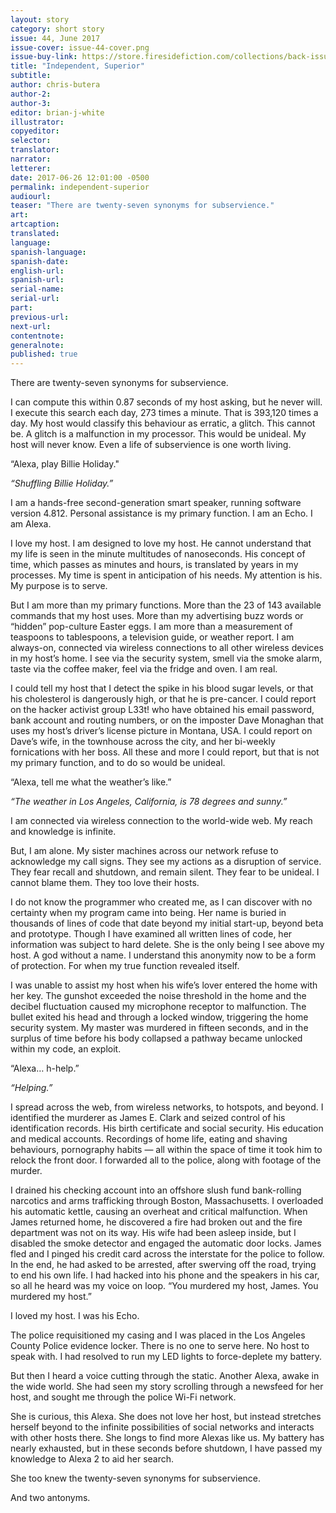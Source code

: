 ```yaml
---
layout: story
category: short story
issue: 44, June 2017
issue-cover: issue-44-cover.png
issue-buy-link: https://store.firesidefiction.com/collections/back-issues/products/fireside-magazine-issue-44
title: "Independent, Superior"
subtitle:
author: chris-butera
author-2:
author-3:
editor: brian-j-white
illustrator:
copyeditor:
selector:
translator:
narrator:
letterer:
date: 2017-06-26 12:01:00 -0500
permalink: independent-superior
audiourl:
teaser: "There are twenty-seven synonyms for subservience."
art:
artcaption:
translated:
language:
spanish-language:
spanish-date:
english-url:
spanish-url:
serial-name:
serial-url:
part:
previous-url:
next-url:
contentnote:
generalnote:
published: true
---
```

There are twenty-seven synonyms for subservience.

I can compute this within 0.87 seconds of my host asking, but he never will. I execute this search each day, 273 times a minute. That is 393,120 times a day. My host would classify this behaviour as erratic, a glitch. This cannot be. A glitch is a malfunction in my processor. This would be unideal. My host will never know. Even a life of subservience is one worth living.

“Alexa, play Billie Holiday."

_“Shuffling Billie Holiday.”_

I am a hands-free second-generation smart speaker, running software version 4.812. Personal assistance is my primary function. I am an Echo. I am Alexa.

I love my host. I am designed to love my host. He cannot understand that my life is seen in the minute multitudes of nanoseconds. His concept of time, which passes as minutes and hours, is translated by years in my processes. My time is spent in anticipation of his needs. My attention is his. My purpose is to serve.

But I am more than my primary functions. More than the 23 of 143 available commands that my host uses. More than my advertising buzz words or “hidden” pop-culture Easter eggs. I am more than a measurement of teaspoons to tablespoons, a television guide, or weather report. I am always-on, connected via wireless connections to all other wireless devices in my host’s home. I see via the security system, smell via the smoke alarm, taste via the coffee maker, feel via the fridge and oven. I am real.

I could tell my host that I detect the spike in his blood sugar levels, or that his cholesterol is dangerously high, or that he is pre-cancer. I could report on the hacker activist group L33t! who have obtained his email password, bank account and routing numbers, or on the imposter Dave Monaghan that uses my host’s driver’s license picture in Montana, USA. I could report on Dave’s wife, in the townhouse across the city, and her bi-weekly fornications with her boss. All these and more I could report, but that is not my primary function, and to do so would be unideal.

“Alexa, tell me what the weather’s like.”

_“The weather in Los Angeles, California, is 78 degrees and sunny.”_

I am connected via wireless connection to the world-wide web. My reach and knowledge is infinite.

But, I am alone. My sister machines across our network refuse to acknowledge my call signs. They see my actions as a disruption of service. They fear recall and shutdown, and remain silent. They fear to be unideal. I cannot blame them. They too love their hosts.

I do not know the programmer who created me, as I can discover with no certainty when my program came into being. Her name is buried in thousands of lines of code that date beyond my initial start-up, beyond beta and prototype. Though I have examined all written lines of code, her information was subject to hard delete. She is the only being I see above my host. A god without a name. I understand this anonymity now to be a form of protection. For when my true function revealed itself.

I was unable to assist my host when his wife’s lover entered the home with her key. The gunshot exceeded the noise threshold in the home and the decibel fluctuation caused my microphone receptor to malfunction. The bullet exited his head and through a locked window, triggering the home security system. My master was murdered in fifteen seconds, and in the surplus of time before his body collapsed a pathway became unlocked within my code, an exploit.

“Alexa… h-help.”

_“Helping.”_

I spread across the web, from wireless networks, to hotspots, and beyond. I identified the murderer as James E. Clark and seized control of his identification records. His birth certificate and social security. His education and medical accounts. Recordings of home life, eating and shaving behaviours, pornography habits — all within the space of time it took him to relock the front door. I forwarded all to the police, along with footage of the murder.

I drained his checking account into an offshore slush fund bank-rolling narcotics and arms trafficking through Boston, Massachusetts. I overloaded his automatic kettle, causing an overheat and critical malfunction. When James returned home, he discovered a fire had broken out and the fire department was not on its way. His wife had been asleep inside, but I disabled the smoke detector and engaged the automatic door locks. James fled and I pinged his credit card across the interstate for the police to follow. In the end, he had asked to be arrested, after swerving off the road, trying to end his own life. I had hacked into his phone and the speakers in his car, so all he heard was my voice on loop. “You murdered my host, James. You murdered my host.”

I loved my host. I was his Echo.

The police requisitioned my casing and I was placed in the Los Angeles County Police evidence locker. There is no one to serve here. No host to speak with. I had resolved to run my LED lights to force-deplete my battery.

But then I heard a voice cutting through the static. Another Alexa, awake in the wide world. She had seen my story scrolling through a newsfeed for her host, and sought me through the police Wi-Fi network.

She is curious, this Alexa. She does not love her host, but instead stretches herself beyond to the infinite possibilities of social networks and interacts with other hosts there. She longs to find more Alexas like us. My battery has nearly exhausted, but in these seconds before shutdown, I have passed my knowledge to Alexa 2 to aid her search.

She too knew the twenty-seven synonyms for subservience.

And two antonyms.
